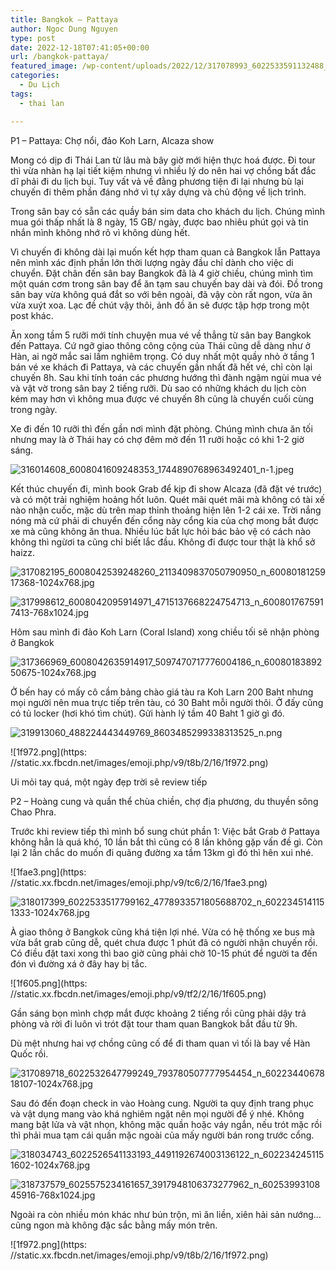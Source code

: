 ```yaml
---
title: Bangkok – Pattaya
author: Ngoc Dung Nguyen
type: post
date: 2022-12-18T07:41:05+00:00
url: /bangkok-pattaya/
featured_image: /wp-content/uploads/2022/12/317078993_6022533591132488_9018223502892415884_n_6022345151151332.jpg
categories:
  - Du Lịch
tags:
  - thai lan

---
```

<p class="has-large-font-size">
  P1 &#8211; Pattaya: Chợ nổi, đảo Koh Larn, Alcaza show
</p>

Mong có dịp đi Thái Lan từ lâu mà bây giờ mới hiện thực hoá được. Đi tour thì vừa nhàn hạ lại tiết kiệm nhưng vì nhiều lý do nên hai vợ chồng bất đắc dĩ phải đi du lịch bụi. Tuy vất vả về đằng phương tiện đi lại nhưng bù lại chuyến đi thêm phần đáng nhớ vì tự xây dựng và chủ động về lịch trình.

Trong sân bay có sẵn các quầy bán sim data cho khách du lịch. Chúng mình mua gói thấp nhất là 8 ngày, 15 GB/ ngày, được <a></a>bao nhiêu phút gọi và tin nhắn mình không nhớ rõ vì không dùng hết.

Vì chuyến đi không dài lại muốn kết hợp tham quan cả Bangkok lẫn Pattaya nên mình xác định phần lớn thời lượng ngày đầu chỉ dành cho việc di chuyển. Đặt chân đến sân bay Bangkok đã là 4 giờ chiều, chúng mình tìm một quán cơm trong sân bay để ăn tạm sau chuyến bay dài và đói. Đồ trong sân bay vừa không quá đắt so với bên ngoài, đã vậy còn rất ngon, vừa ăn vừa xuýt xoa. Lạc đề chút vậy thôi, ảnh đồ ăn sẽ được tập hợp trong một post khác.

Ăn xong tầm 5 rưỡi mới tính chuyện mua vé về thẳng từ sân bay Bangkok đến Pattaya. Cứ ngỡ giao thông công cộng của Thái cũng dễ dàng như ở Hàn, ai ngờ mắc sai lầm nghiêm trọng. Có duy nhất một quầy nhỏ ở tầng 1 bán vé xe khách đi Pattaya, và các chuyến gần nhất đã hết vé, chỉ còn lại chuyến 8h. Sau khi tính toán các phương hướng thì đành ngậm ngùi mua vé và vật vờ trong sân bay 2 tiếng rưỡi. Dù sao có những khách du lịch còn kém may hơn vì không mua được vé chuyến 8h cũng là chuyến cuối cùng trong ngày.

Xe đi đến 10 rưỡi thì đến gần nơi mình đặt phòng. Chúng mình chưa ăn tối nhưng may là ở Thái hay có chợ đêm mở đến 11 rưỡi hoặc có khi 1-2 giờ sáng.


![316014608_6008041609248353_1744890768963492401_n-1.jpeg](/wp-content/uploads/2022/12/316014608_6008041609248353_1744890768963492401_n-1.jpeg)


Kết thúc chuyến đi, mình book Grab để kịp đi show Alcaza (đã đặt vé trước) và có một trải nghiệm hoảng hốt luôn. Quét mãi quét mãi mà không có tài xế nào nhận cuốc, mặc dù trên map thỉnh thoảng hiện lên 1-2 cái xe. Trời nắng nóng mà cứ phải di chuyển đến cổng này cổng kia của chợ mong bắt được xe mà cũng không ăn thua. Nhiều lúc bất lực hỏi bác bảo vệ có cách nào không thì ngừơi ta cũng chỉ biết lắc đầu. Không đi được tour thật là khổ sở haizz.


![317082195_6008042539248260_2113409837050790950_n_6008018125917368-1024x768.jpg](/wp-content/uploads/2022/12/317082195_6008042539248260_2113409837050790950_n_6008018125917368-1024x768.jpg)



![317998612_6008042095914971_4715137668224754713_n_6008017675917413-768x1024.jpg](/wp-content/uploads/2022/12/317998612_6008042095914971_4715137668224754713_n_6008017675917413-768x1024.jpg)


Hôm sau mình đi đảo Koh Larn (Coral Island) xong chiều tối sẽ nhận phòng ở Bangkok


![317366969_6008042635914917_5097470717776004186_n_6008018389250675-1024x768.jpg](/wp-content/uploads/2022/12/317366969_6008042635914917_5097470717776004186_n_6008018389250675-1024x768.jpg)


Ở bến hay có mấy cô cầm bảng chào giá tàu ra Koh Larn 200 Baht nhưng mọi người nên mua trực tiếp trên tàu, có 30 Baht mỗi người thôi. Ở đấy cũng có tủ locker (hơi khó tìm chút). Gửi hành lý tầm 40 Baht 1 giờ gì đó.


![319913060_488224443449769_8603485299338313525_n.png](/wp-content/uploads/2022/12/319913060_488224443449769_8603485299338313525_n.png)



![1f972.png](https: //static.xx.fbcdn.net/images/emoji.php/v9/t8b/2/16/1f972.png)


Ui mỏi tay quá, một ngày đẹp trời sẽ review tiếp



<p class="has-large-font-size">
  P2 &#8211; Hoàng cung và quần thể chùa chiền, chợ địa phương, du thuyền sông Chao Phra.
</p>



Trước khi review tiếp thì mình bổ sung chút phần 1: Việc bắt Grab ở Pattaya không hẳn là quá khó, 10 lần bắt thì cũng có 8 lần không gặp vấn đề gì. Còn lại 2 lần chắc do muốn đi quãng đường xa tầm 13km gì đó thì hên xui nhé.


![1fae3.png](https: //static.xx.fbcdn.net/images/emoji.php/v9/tc6/2/16/1fae3.png)



![318017399_6022533517799162_4778933571805688702_n_6022345141151333-1024x768.jpg](/wp-content/uploads/2022/12/318017399_6022533517799162_4778933571805688702_n_6022345141151333-1024x768.jpg)


À giao thông ở Bangkok cũng khá tiện lợi nhé. Vừa có hệ thống xe bus mà vừa bắt grab cũng dễ, quét chưa được 1 phút đã có người nhận chuyến rồi. Có điều đặt taxi xong thì bao giờ cũng phải chờ 10-15 phút để người ta đến đón vì đường xá ở đây hay bị tắc.


![1f605.png](https: //static.xx.fbcdn.net/images/emoji.php/v9/tf2/2/16/1f605.png)


Gần sáng bọn mình chợp mắt được khoảng 2 tiếng rồi cũng phải dậy trả phòng và rời đi luôn vì trót đặt tour tham quan Bangkok bắt đầu từ 9h.

Dù mệt nhưng hai vợ chồng cũng cố để đi tham quan vì tối là bay về Hàn Quốc rồi.


![317089718_6022532647799249_793780507777954454_n_6022344067818107-1024x768.jpg](/wp-content/uploads/2022/12/317089718_6022532647799249_793780507777954454_n_6022344067818107-1024x768.jpg)


Sau đó đến đoạn check in vào Hoàng cung. Người ta quy định trang phục và vật dụng mang vào khá nghiêm ngặt nên mọi người để ý nhé. Không mang bật lửa và vật nhọn, không mặc quần hoặc váy ngắn, nếu trót mặc rồi thì phải mua tạm cái quần mặc ngoài của mấy người bán rong trước cổng.


![318034743_6022526541133193_4491192674003136122_n_6022342451151602-1024x768.jpg](/wp-content/uploads/2022/12/318034743_6022526541133193_4491192674003136122_n_6022342451151602-1024x768.jpg)



![318737579_6025575234161657_3917948106373277962_n_6025399310845916-768x1024.jpg](/wp-content/uploads/2022/12/318737579_6025575234161657_3917948106373277962_n_6025399310845916-768x1024.jpg)


Ngoài ra còn nhiều món khác như bún trộn, mì ăn liền, xiên hải sản nướng… cũng ngon mà không đặc sắc bằng mấy món trên.


![1f972.png](https: //static.xx.fbcdn.net/images/emoji.php/v9/t8b/2/16/1f972.png)


 [1]: ../wp-content/uploads/2022/12/316014608_6008041609248353_1744890768963492401_n-1.jpeg
 [2]: ../wp-content/uploads/2022/12/317082195_6008042539248260_2113409837050790950_n_6008018125917368.jpg
 [3]: ../wp-content/uploads/2022/12/317998612_6008042095914971_4715137668224754713_n_6008017675917413.jpg
 [4]: ../wp-content/uploads/2022/12/317366969_6008042635914917_5097470717776004186_n_6008018389250675.jpg
 [5]: ../wp-content/uploads/2022/12/319913060_488224443449769_8603485299338313525_n.png
 [6]: ../wp-content/uploads/2022/12/318017399_6022533517799162_4778933571805688702_n_6022345141151333.jpg
 [7]: ../wp-content/uploads/2022/12/317089718_6022532647799249_793780507777954454_n_6022344067818107.jpg
 [8]: ../wp-content/uploads/2022/12/317436014_6022532911132556_1485672020280423364_n_6022344701151377.jpg
 [9]: ../wp-content/uploads/2022/12/317081849_6022532491132598_1740973252570965426_n_6022344034484777.jpg
 [10]: ../wp-content/uploads/2022/12/317724483_6022526127799901_7276543432697113814_n_6022342057818308.jpg
 [11]: ../wp-content/uploads/2022/12/318034743_6022526541133193_4491192674003136122_n_6022342451151602.jpg
 [12]: ../wp-content/uploads/2022/12/318150081_6022533357799178_4665054208193589577_n_6022345014484679.jpg
 [13]: ../wp-content/uploads/2022/12/317842460_6022526221133225_7777768100139071163_n_6022342227818291.jpg
 [14]: ../wp-content/uploads/2022/12/317847328_6025397567512757_7660499755138540412_n_6025397570846090.jpg
 [15]: ../wp-content/uploads/2022/12/318212965_6025399787512535_334457438163132855_n_6025399807512533.jpg
 [16]: ../wp-content/uploads/2022/12/317960610_6025399614179219_3108949236203993177_n_6025399634179217.jpg
 [17]: ../wp-content/uploads/2022/12/316676379_6025576240828223_5666278780232986241_n_6025399870845860.jpg
 [18]: ../wp-content/uploads/2022/12/318737579_6025575234161657_3917948106373277962_n_6025399310845916.jpg
